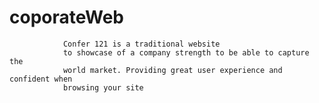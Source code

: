 # coporateWeb

                Confer 121 is a traditional website
                to showcase of a company strength to be able to capture the
                world market. Providing great user experience and confident when
                browsing your site
